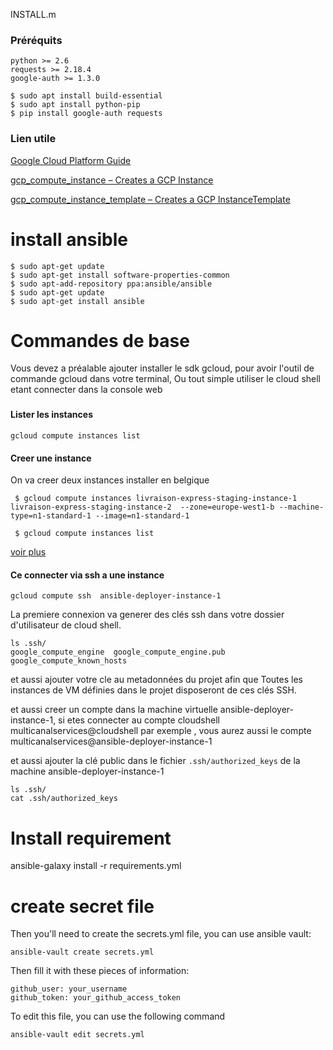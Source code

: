 INSTALL.m

### Préréquits
```text
python >= 2.6
requests >= 2.18.4
google-auth >= 1.3.0
```


```` shell script
$ sudo apt install build-essential
$ sudo apt install python-pip
$ pip install google-auth requests
````

### Lien utile

[Google Cloud Platform Guide](https://docs.ansible.com/ansible/latest/scenario_guides/guide_gce.html)

[gcp_compute_instance – Creates a GCP Instance]([https://link](https://docs.ansible.com/ansible/latest/modules/gcp_compute_instance_module.html))

[gcp_compute_instance_template – Creates a GCP InstanceTemplate]([https://link](https://docs.ansible.com/ansible/latest/modules/gcp_compute_instance_template_module.html))



# install ansible 

````shell script
$ sudo apt-get update
$ sudo apt-get install software-properties-common
$ sudo apt-add-repository ppa:ansible/ansible
$ sudo apt-get update
$ sudo apt-get install ansible
````

# Commandes de base

Vous devez a préalable ajouter installer le sdk gcloud, pour avoir l'outil de commande gcloud dans votre terminal, Ou tout simple utiliser le cloud shell etant connecter dans la console web

###

#### Lister les instances
```shell script
gcloud compute instances list
```

#### Creer une instance
On va creer deux instances installer en belgique

````shell script
 $ gcloud compute instances livraison-express-staging-instance-1 livraison-express-staging-instance-2  --zone=europe-west1-b --machine-type=n1-standard-1 --image=n1-standard-1 

 $ gcloud compute instances list
````

[voir plus](https://cloud.google.com/sdk/gcloud/reference/compute/instances/create)


#### Ce connecter via ssh a une instance
```shell script
gcloud compute ssh  ansible-deployer-instance-1
```

La premiere connexion va generer des clés ssh dans votre dossier d'utilisateur de cloud shell.

````shell script
ls .ssh/
google_compute_engine  google_compute_engine.pub  google_compute_known_hosts
````
et aussi ajouter votre cle au metadonnées du projet afin que Toutes les instances de VM définies dans le projet disposeront de ces clés SSH. 

et aussi creer un compte  dans la machine virtuelle ansible-deployer-instance-1, si etes connecter au compte cloudshell multicanalservices@cloudshell par exemple , vous aurez aussi le compte multicanalservices@ansible-deployer-instance-1

et aussi ajouter la clé public dans le fichier `.ssh/authorized_keys` de la machine  ansible-deployer-instance-1

````shell script
ls .ssh/
cat .ssh/authorized_keys
````

# Install requirement

ansible-galaxy install -r requirements.yml


# create secret file

Then you'll need to create the secrets.yml file, you can use ansible vault:

````shell script
ansible-vault create secrets.yml
````
Then fill it with these pieces of information:

````text
github_user: your_username
github_token: your_github_access_token
````
To edit this file, you can use the following command

````shell script
ansible-vault edit secrets.yml
````